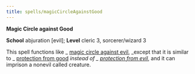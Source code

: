 ```yaml
---
title: spells/magicCircleAgainstGood
---
```

 **Magic Circle against Good**

**School** abjuration [evil]; **Level** cleric 3, sorcerer/wizard 3

This spell functions like _ [magic circle against evil](magicCircleAgainstEvil.md#_magic-circle-against-evil), _except that it is similar to _ [protection from good](protectionFromGood.md#_protection-from-good) _instead of _ [protection from evil](protectionFromEvil.md#_protection-from-evil)_, and it can imprison a nonevil called creature.

